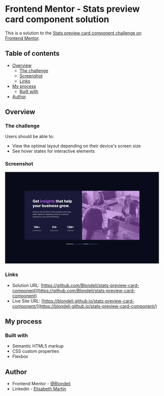 # Frontend Mentor - Stats preview card component solution

This is a solution to the [Stats preview card component challenge on Frontend Mentor](https://www.frontendmentor.io/challenges/stats-preview-card-component-8JqbgoU62).

## Table of contents

- [Overview](#overview)
  - [The challenge](#the-challenge)
  - [Screenshot](#screenshot)
  - [Links](#links)
- [My process](#my-process)
  - [Built with](#built-with)
- [Author](#author)

## Overview

### The challenge

Users should be able to:

- View the optimal layout depending on their device's screen size
- See hover states for interactive elements

### Screenshot

![](images/screenshot.png)

### Links

- Solution URL: [https://github.com/Blondeli/stats-preview-card-component](https://github.com/Blondeli/stats-preview-card-component)
- Live Site URL: [https://blondeli.github.io/stats-preview-card-component/](https://blondeli.github.io/stats-preview-card-component/)

## My process

### Built with

- Semantic HTML5 markup
- CSS custom properties
- Flexbox

## Author

- Frontend Mentor - [@Blondeli](https://www.frontendmentor.io/profile/Blondeli)
- Linkedin - [Elisabeth Martin](https://www.linkedin.com/in/elisabeth-martin-873773199/)
